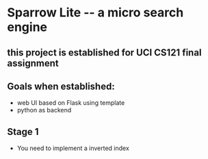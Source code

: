 # Sparrow Lite -- a micro search engine

## this project is established for UCI CS121 final assignment
## Goals when established:
- web UI based on Flask using template
- python as backend
## Stage 1
- You need to implement a inverted index